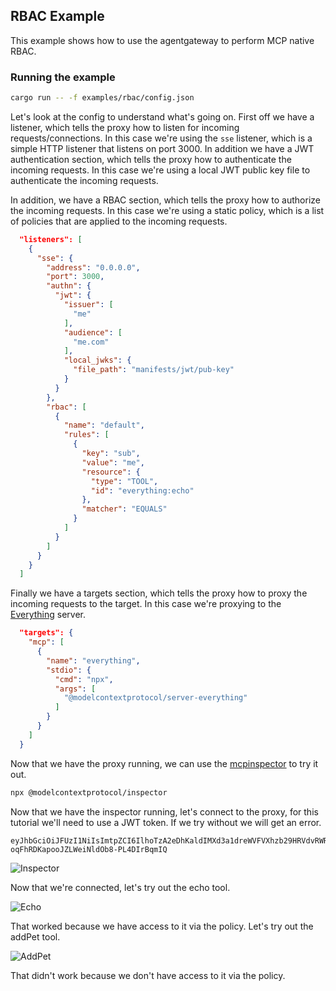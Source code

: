 ## RBAC Example

This example shows how to use the agentgateway to perform MCP native RBAC.

### Running the example

```bash
cargo run -- -f examples/rbac/config.json
```

Let's look at the config to understand what's going on. First off we have a listener, which tells the proxy how to listen for incoming requests/connections. In this case we're using the `sse` listener, which is a simple HTTP listener that listens on port 3000. In addition we have a JWT authentication section, which tells the proxy how to authenticate the incoming requests. In this case we're using a local JWT public key file to authenticate the incoming requests.

In addition, we have a RBAC section, which tells the proxy how to authorize the incoming requests. In this case we're using a static policy, which is a list of policies that are applied to the incoming requests.
```json
  "listeners": [
    {
      "sse": {
        "address": "0.0.0.0",
        "port": 3000,
        "authn": {
          "jwt": {
            "issuer": [
              "me"
            ],
            "audience": [
              "me.com"
            ],
            "local_jwks": {
              "file_path": "manifests/jwt/pub-key"
            }
          }
        },
        "rbac": [
          {
            "name": "default",
            "rules": [
              {
                "key": "sub",
                "value": "me",
                "resource": {
                  "type": "TOOL",
                  "id": "everything:echo"
                },
                "matcher": "EQUALS"
              }
            ]
          }
        ]
      }
    }
  ]
```


Finally we have a targets section, which tells the proxy how to proxy the incoming requests to the target. In this case we're proxying to the [Everything](https://github.com/modelcontextprotocol/servers/blob/main/src/everything) server.
```json
  "targets": {
    "mcp": [
      {
        "name": "everything",
        "stdio": {
          "cmd": "npx",
          "args": [
            "@modelcontextprotocol/server-everything"
          ]
        }
      }
    ]
  }
```

Now that we have the proxy running, we can use the [mcpinspector](https://github.com/modelcontextprotocol/inspector) to try it out.
```bash
npx @modelcontextprotocol/inspector
```

Now that we have the inspector running, let's connect to the proxy, for this tutorial we'll need to use a JWT token. If we try without we will get an error.
```
eyJhbGciOiJFUzI1NiIsImtpZCI6IlhoTzA2eDhKaldIMXd3a1dreWVFVXhzb29HRVdvRWRpZEVwd3lkX2htdUkiLCJ0eXAiOiJKV1QifQ.eyJhdWQiOiJtZS5jb20iLCJleHAiOjE5MDA2NTAyOTQsImlhdCI6MTc0Mjg2OTUxNywiaXNzIjoibWUiLCJqdGkiOiI3MDViYjM4MTNjN2Q3NDhlYjAyNzc5MjViZGExMjJhZmY5ZDBmYzE1MDNiOGY3YzFmY2I1NDc3MmRiZThkM2ZhIiwibmJmIjoxNzQyODY5NTE3LCJzdWIiOiJtZSJ9.cLeIaiWWMNuNlY92RiCV3k7mScNEvcVCY0WbfNWIvRFMOn_I3v-oqFhRDKapooJZLWeiNldOb8-PL4DIrBqmIQ
```

![Inspector](./img/connect.png)

Now that we're connected, let's try out the echo tool.

![Echo](./img/echo.png)

That worked because we have access to it via the policy. Let's try out the addPet tool.

![AddPet](./img/add.png)

That didn't work because we don't have access to it via the policy.



